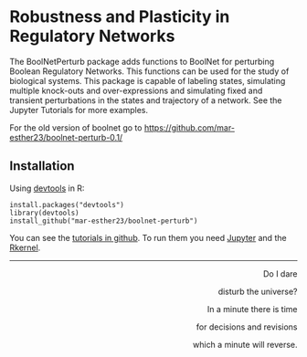 # Robustness and Plasticity in Regulatory Networks

The BoolNetPerturb package adds functions to BoolNet for perturbing Boolean Regulatory Networks. This functions can be used for the study of biological systems. This package is capable of labeling states, simulating multiple knock-outs and over-expressions and simulating fixed and transient perturbations in the states and trajectory of a network. See the Jupyter Tutorials for more examples.

For the old version of boolnet go to https://github.com/mar-esther23/boolnet-perturb-0.1/

## Installation
Using [devtools](https://github.com/hadley/devtools) in R:
```
install.packages("devtools")
library(devtools)
install_github("mar-esther23/boolnet-perturb")
```

You can see the [tutorials in github](https://github.com/mar-esther23/boolnet-perturb/tutorials). To run them you need [Jupyter](http://jupyter.readthedocs.org/en/latest/install.html) and the [Rkernel](http://irkernel.github.io/installation/).

--------------------------------------------

<p align="right"> Do I dare </p>
<p align="right"> disturb the universe? </p>
<p align="right"> In a minute there is time </p>
<p align="right"> for decisions and revisions </p>
<p align="right"> which a minute will reverse. </p>
